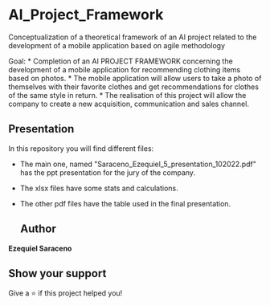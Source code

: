 # AI_Project_Framework

Conceptualization of a theoretical framework of an AI project related to the development of a mobile application based on agile methodology

Goal: 
    * Completion of an AI PROJECT FRAMEWORK concerning the development of a mobile application for recommending clothing items based on photos.
    * The mobile application will allow users to take a photo of themselves with their favorite clothes and get recommendations for clothes of the same style in return.
    * The realisation of this project will allow the company to create a new acquisition, communication and sales channel.
    
## Presentation

In this repository you will find different files:
* The main one, named "Saraceno_Ezequiel_5_presentation_102022.pdf" has the ppt presentation for the jury of the company.
* The xlsx files have some stats and calculations.
* The other pdf files have the table used in the final presentation. 

  ## Author
 
 **Ezequiel Saraceno**
 
 ## Show your support

Give a ⭐️ if this project helped you!
